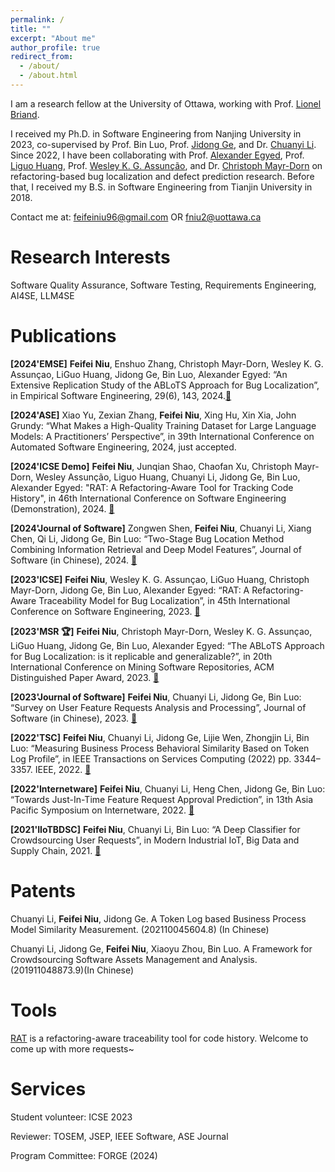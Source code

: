 ```yaml
---
permalink: /
title: ""
excerpt: "About me"
author_profile: true
redirect_from: 
  - /about/
  - /about.html
---
```

I am a research fellow at the University of Ottawa, working with Prof. [Lionel Briand](https://www.lbriand.info).

I received my Ph.D. in Software Engineering from Nanjing University in 2023, co-supervised by Prof. Bin Luo, Prof. [Jidong Ge](https://gjdnju.github.io), and Dr. [Chuanyi Li](http://lichuanyi.site/publication.html). Since 2022, I have been collaborating with Prof. [Alexander Egyed](http://140.78.115.16/alexander.egyed/), Prof. [Liguo Huang](https://s2.smu.edu/~lghuang/), Prof. [Wesley K. G. Assunção](https://wesleyklewerton.github.io), and Dr. [Christoph Mayr-Dorn](https://christophdorn.wordpress.com) on refactoring-based bug localization and defect prediction research. Before that, I received my B.S. in Software Engineering from Tianjin University in 2018.

Contact me at: feifeiniu96@gmail.com OR fniu2@uottawa.ca

Research Interests
======
Software Quality Assurance, Software Testing, Requirements Engineering, AI4SE, LLM4SE

Publications
======
**[2024'EMSE]** **Feifei Niu**, Enshuo Zhang, Christoph Mayr-Dorn, Wesley K. G. Assunçao, LiGuo Huang, Jidong Ge, Bin Luo, Alexander Egyed: “An Extensive Replication Study of the ABLoTS Approach for Bug Localization”, in Empirical Software Engineering, 29(6), 143, 2024.[🔗](https://link.springer.com/article/10.1007/s10664-024-10537-6)

**[2024'ASE]** Xiao Yu, Zexian Zhang, **Feifei Niu**, Xing Hu, Xin Xia, John Grundy: “What Makes a High-Quality Training Dataset for Large Language Models: A Practitioners’ Perspective”, in 39th International Conference on Automated Software Engineering, 2024, just accepted.

**[2024'ICSE Demo]** **Feifei Niu**, Junqian Shao, Chaofan Xu, Christoph Mayr-Dorn, Wesley Assunção, Liguo Huang, Chuanyi Li, Jidong Ge, Bin Luo, Alexander Egyed: "RAT: A Refactoring-Aware Tool for Tracking Code History", in 46th International Conference on Software Engineering (Demonstration), 2024. [🔗](https://dl.acm.org/doi/10.1145/3639478.3640047)

**[2024'Journal of Software]** Zongwen Shen, **Feifei Niu**, Chuanyi Li, Xiang Chen, Qi Li, Jidong Ge, Bin Luo: “Two-Stage Bug Location Method Combining Information Retrieval and Deep Model Features”, Journal of Software (in Chinese), 2024. [🔗](https://www.jos.org.cn/jos/article/pdf/7111)

**[2023'ICSE]** **Feifei Niu**, Wesley K. G. Assunçao, LiGuo Huang, Christoph Mayr-Dorn, Jidong Ge, Bin Luo, Alexander Egyed: “RAT: A Refactoring-Aware Traceability Model for Bug Localization”, in 45th International Conference on Software Engineering, 2023. [🔗](https://ieeexplore.ieee.org/abstract/document/10172549)

**[2023'MSR 🏆]** **Feifei Niu**, Christoph Mayr-Dorn, Wesley K. G. Assunçao, LiGuo Huang, Jidong Ge, Bin Luo, Alexander Egyed: “The ABLoTS Approach for Bug Localization: is it replicable and generalizable?”, in 20th International Conference on Mining Software Repositories, ACM Distinguished Paper Award, 2023. [🔗](https://ieeexplore.ieee.org/abstract/document/10173939)

**[2023'Journal of Software]** **Feifei Niu**, Chuanyi Li, Jidong Ge, Bin Luo: “Survey on User Feature Requests Analysis and Processing”, Journal of Software (in Chinese), 2023. [🔗]( https://www.jos.org.cn/jos/article/pdf/6558)

**[2022'TSC]** **Feifei Niu**, Chuanyi Li, Jidong Ge, Lijie Wen, Zhongjin Li, Bin Luo: “Measuring Business Process Behavioral Similarity Based on Token Log Profile”, in IEEE Transactions on Services Computing (2022) pp. 3344–3357. IEEE, 2022. [🔗](https://ieeexplore.ieee.org/abstract/document/9514474)

**[2022'Internetware]** **Feifei Niu**, Chuanyi Li, Heng Chen, Jidong Ge, Bin Luo: “Towards Just-In-Time Feature Request Approval Prediction”, in 13th Asia Pacific Symposium on Internetware, 2022. [🔗](https://dl.acm.org/doi/abs/10.1145/3545258.3545265)

**[2021'IIoTBDSC]** **Feifei Niu**, Chuanyi Li, Bin Luo: “A Deep Classifier for Crowdsourcing User Requests”, in Modern Industrial IoT, Big Data and Supply Chain, 2021. [🔗](https://link.springer.com/chapter/10.1007/978-981-33-6141-6_2)

Patents
======
Chuanyi Li, **Feifei Niu**, Jidong Ge. A Token Log based Business Process Model Similarity Measurement. (202110045604.8) (In Chinese)

Chuanyi Li, Jidong Ge, **Feifei Niu**, Xiaoyu Zhou, Bin Luo. A Framework for Crowdsourcing Software Assets Management and Analysis. (201911048873.9)(In Chinese)

Tools
======
[RAT](https://github.com/feifeiniu-se/RAT_Demo) is a refactoring-aware traceability tool for code history. Welcome to come up with more requests~

Services
======
Student volunteer: ICSE 2023

Reviewer: TOSEM, JSEP, IEEE Software, ASE Journal

Program Committee: FORGE (2024)
